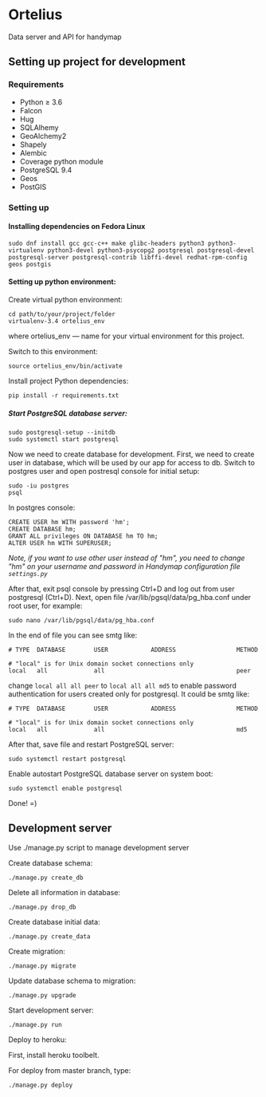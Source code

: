 # Ortelius
Data server and API for handymap

## Setting up project for development

### Requirements
* Python ≥ 3.6
* Falcon
* Hug
* SQLAlhemy
* GeoAlchemy2
* Shapely
* Alembic
* Coverage python module
* PostgreSQL 9.4
* Geos
* PostGIS

### Setting up
#### Installing dependencies on Fedora Linux
```
sudo dnf install gcc gcc-c++ make glibc-headers python3 python3-virtualenv python3-devel python3-psycopg2 postgresql postgresql-devel postgresql-server postgresql-contrib libffi-devel redhat-rpm-config geos postgis
```
#### Setting up python environment:
Create virtual python environment:
```
cd path/to/your/project/folder
virtualenv-3.4 ortelius_env
```
where ortelius_env — name for your virtual environment for this project.

Switch to this environment:
```
source ortelius_env/bin/activate
```

Install project Python dependencies:
```
pip install -r requirements.txt
```

##### Start PostgreSQL database server:
```
sudo postgresql-setup --initdb
sudo systemctl start postgresql
```
Now we need to create database for development.
First, we need to create user in database, which will be used by our app for access to db.
Switch to postgres user and open postresql console for initial setup:
```
sudo -iu postgres
psql
```
In postgres console:
```
CREATE USER hm WITH password 'hm';
CREATE DATABASE hm;
GRANT ALL privileges ON DATABASE hm TO hm;
ALTER USER hm WITH SUPERUSER;
```
*Note, if you want to use other user instead of "hm", you need to change "hm" on your username and password in Handymap configuration file `settings.py`*

After that, exit psql console by pressing Ctrl+D and log out from user postgresql (Ctrl+D).
Next, open file /var/lib/pgsql/data/pg_hba.conf under root user, for example:
```
sudo nano /var/lib/pgsql/data/pg_hba.conf
```
In the end of file you can see smtg like:
```
# TYPE  DATABASE        USER            ADDRESS                 METHOD

# "local" is for Unix domain socket connections only
local   all             all                                     peer
```
change `local all all peer` to `local all all md5` to enable password authentication for users created only for postgresql.
It could be smtg like:
```
# TYPE  DATABASE        USER            ADDRESS                 METHOD

# "local" is for Unix domain socket connections only
local   all             all                                     md5
```
After that, save file and restart PostgreSQL server:
```
sudo systemctl restart postgresql
```
Enable autostart PostgreSQL database server on system boot:
```
sudo systemctl enable postgresql
```
Done! =)

## Development server

Use ./manage.py script to manage development server

Create database schema:
```
./manage.py create_db
```
Delete all information in database:
```
./manage.py drop_db
```
Create database initial data:
```
./manage.py create_data
```
Create migration:
```
./manage.py migrate
```
Update database schema to migration:
```
./manage.py upgrade
```
Start development server:
```
./manage.py run
```
Deploy to heroku:

First, install heroku toolbelt.

For deploy from master branch, type:
```
./manage.py deploy
```
